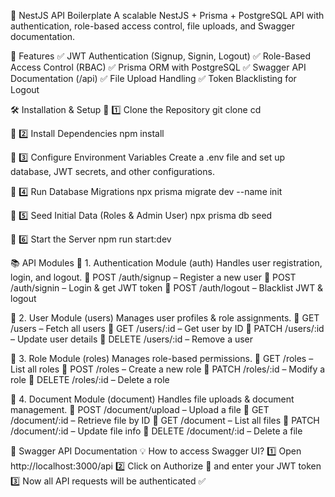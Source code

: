 🚀 NestJS API Boilerplate
A scalable NestJS + Prisma + PostgreSQL API with authentication, role-based access control, file uploads, and Swagger documentation.

📌 Features
✅ JWT Authentication (Signup, Signin, Logout)
✅ Role-Based Access Control (RBAC)
✅ Prisma ORM with PostgreSQL
✅ Swagger API Documentation (/api)
✅ File Upload Handling
✅ Token Blacklisting for Logout

🛠 Installation & Setup
🔹 1️⃣ Clone the Repository
git clone <your-repo-url>
cd <your-project-folder>

🔹 2️⃣ Install Dependencies
npm install

🔹 3️⃣ Configure Environment Variables
Create a .env file and set up database, JWT secrets, and other configurations.

🔹 4️⃣ Run Database Migrations
npx prisma migrate dev --name init

🔹 5️⃣ Seed Initial Data (Roles & Admin User)
npx prisma db seed

🔹 6️⃣ Start the Server
npm run start:dev


📚 API Modules
🔹 1. Authentication Module (auth)
Handles user registration, login, and logout.
🔹 POST /auth/signup – Register a new user
🔹 POST /auth/signin – Login & get JWT token
🔹 POST /auth/logout – Blacklist JWT & logout

🔹 2. User Module (users)
Manages user profiles & role assignments.
🔹 GET /users – Fetch all users
🔹 GET /users/:id – Get user by ID
🔹 PATCH /users/:id – Update user details
🔹 DELETE /users/:id – Remove a user

🔹 3. Role Module (roles)
Manages role-based permissions.
🔹 GET /roles – List all roles
🔹 POST /roles – Create a new role
🔹 PATCH /roles/:id – Modify a role
🔹 DELETE /roles/:id – Delete a role

🔹 4. Document Module (document)
Handles file uploads & document management.
🔹 POST /document/upload – Upload a file
🔹 GET /document/:id – Retrieve file by ID
🔹 GET /document – List all files
🔹 PATCH /document/:id – Update file info
🔹 DELETE /document/:id – Delete a file

📖 Swagger API Documentation
💡 How to access Swagger UI?
1️⃣ Open http://localhost:3000/api
2️⃣ Click on Authorize 🔑 and enter your JWT token
3️⃣ Now all API requests will be authenticated ✅


